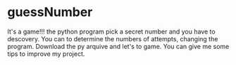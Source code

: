 # guessNumber
It's a game!!! the python program pick a secret number and you have to descovery. You can to determine the numbers of attempts, changing the program. Download the py arquive and let's to game. You can give me some tips to improve my project. 
